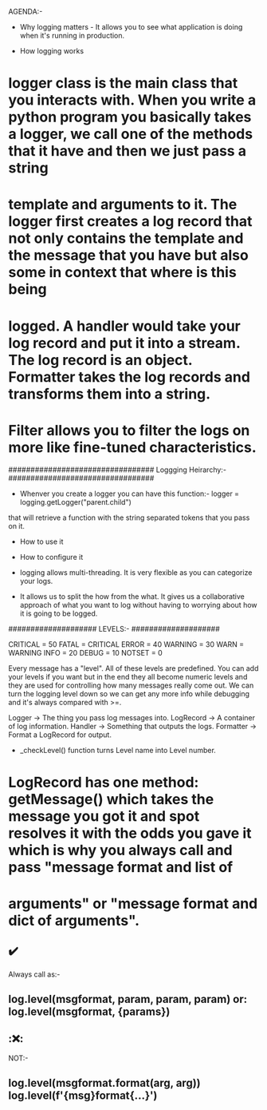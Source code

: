 AGENDA:- 

- Why logging matters - It allows you to see what application is doing when it's running in production.

- How logging works

# logger class is the main class that you interacts with. When you write a python program you basically takes a logger, we call one of the methods that it have and then we just pass a string
# template and arguments to it. The logger first creates a log record that not only contains the template and the message that you have but also some in context that where is this being
# logged. A handler would take your log record and put it into a stream. The log record is an object. Formatter takes the log records and transforms them into a string.

# Filter allows you to filter the logs on more like fine-tuned characteristics. 


#################################
Loggging Heirarchy:-
#################################

- Whenver you create a logger you can have this function:-
logger = logging.getLogger("parent.child")

that will retrieve a function with the string separated tokens that you pass on it.



- How to use it
- How to configure it

- logging allows multi-threading. It is very flexible as you can categorize your logs.
- It allows us to split the how from the what. It gives us a collaborative approach of what you want to log without having to worrying about how it is going to be logged.


####################
LEVELS:-
####################

CRITICAL = 50
FATAL = CRITICAL
ERROR = 40
WARNING = 30
WARN = WARNING
INFO = 20
DEBUG = 10
NOTSET = 0

Every message has a "level". All of these levels are predefined. You can add your levels if you want but in the end they all become numeric levels and they are used for controlling how many
messages really come out. We can turn the logging level down so we can get any more info while debugging and it's always compared with >=.

Logger -> The thing you pass log messages into.
LogRecord -> A container of log information.
Handler -> Something that outputs the logs.
Formatter -> Format a LogRecord for output.

- _checkLevel() function turns Level name into Level number.


# LogRecord has one method: getMessage() which takes the message you got it and spot resolves it with the odds you gave it which is why you always call and pass "message format and list of
# arguments" or "message format and dict of arguments".


:heavy_check_mark:    
-----------------------------------------------------
Always call as:-

log.level(msgformat, param, param, param)
			or:
	log.level(msgformat, {params})
-----------------------------------------------------


::x::       
-----------------------------------------------------

NOT:- 

log.level(msgformat.format(arg, arg))
    log.level(f'{msg}format{...}')
-----------------------------------------------------



